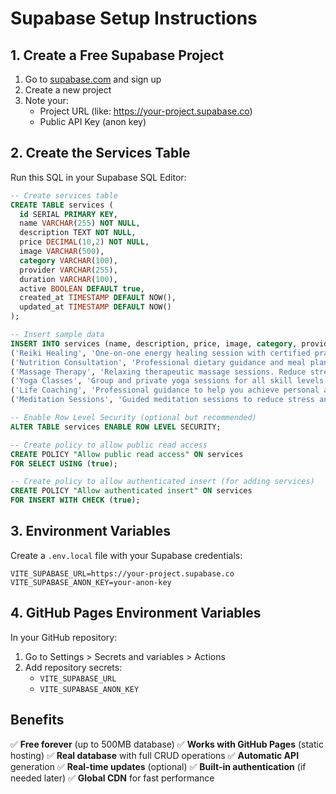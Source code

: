 # Supabase Setup Instructions

## 1. Create a Free Supabase Project

1. Go to [supabase.com](https://supabase.com) and sign up
2. Create a new project
3. Note your:
   - Project URL (like: https://your-project.supabase.co)
   - Public API Key (anon key)

## 2. Create the Services Table

Run this SQL in your Supabase SQL Editor:

```sql
-- Create services table
CREATE TABLE services (
  id SERIAL PRIMARY KEY,
  name VARCHAR(255) NOT NULL,
  description TEXT NOT NULL,
  price DECIMAL(10,2) NOT NULL,
  image VARCHAR(500),
  category VARCHAR(100),
  provider VARCHAR(255),
  duration VARCHAR(100),
  active BOOLEAN DEFAULT true,
  created_at TIMESTAMP DEFAULT NOW(),
  updated_at TIMESTAMP DEFAULT NOW()
);

-- Insert sample data
INSERT INTO services (name, description, price, image, category, provider, duration) VALUES
('Reiki Healing', 'One-on-one energy healing session with certified practitioners. Restore balance and promote natural healing through gentle touch therapy.', 75.00, '/images/reiki-healing.jpg', 'Healing Therapies', 'Wellness Center', '60 minutes'),
('Nutrition Consultation', 'Professional dietary guidance and meal planning. Work with certified nutritionists to improve your health and wellness.', 120.00, '/images/nutritional-guidance.jpg', 'Nutrition & Wellness', 'Holistic Health Clinic', '90 minutes'),
('Massage Therapy', 'Relaxing therapeutic massage sessions. Reduce stress and muscle tension with our licensed massage therapists.', 150.00, '/images/massage-therapy.jpg', 'Healing Therapies', 'Therapeutic Touch', '75 minutes'),
('Yoga Classes', 'Group and private yoga sessions for all skill levels. Improve flexibility, strength, and mindfulness.', 75.00, '/images/yoga-sessions.jpg', 'Mind & Body', 'Zen Studio', '60 minutes'),
('Life Coaching', 'Professional guidance to help you achieve personal and professional goals. Transform your life today.', 150.00, '/images/life-coaching.jpg', 'Personal Development', 'Life Transformation Center', '90 minutes'),
('Meditation Sessions', 'Guided meditation sessions to reduce stress and improve mental clarity. Perfect for beginners and experienced practitioners.', 50.00, '/images/meditation-service.jpg', 'Mind & Body', 'Mindfulness Center', '45 minutes');

-- Enable Row Level Security (optional but recommended)
ALTER TABLE services ENABLE ROW LEVEL SECURITY;

-- Create policy to allow public read access
CREATE POLICY "Allow public read access" ON services
FOR SELECT USING (true);

-- Create policy to allow authenticated insert (for adding services)
CREATE POLICY "Allow authenticated insert" ON services
FOR INSERT WITH CHECK (true);
```

## 3. Environment Variables

Create a `.env.local` file with your Supabase credentials:

```
VITE_SUPABASE_URL=https://your-project.supabase.co
VITE_SUPABASE_ANON_KEY=your-anon-key
```

## 4. GitHub Pages Environment Variables

In your GitHub repository:
1. Go to Settings > Secrets and variables > Actions
2. Add repository secrets:
   - `VITE_SUPABASE_URL`
   - `VITE_SUPABASE_ANON_KEY`

## Benefits

✅ **Free forever** (up to 500MB database)
✅ **Works with GitHub Pages** (static hosting)
✅ **Real database** with full CRUD operations
✅ **Automatic API** generation
✅ **Real-time updates** (optional)
✅ **Built-in authentication** (if needed later)
✅ **Global CDN** for fast performance

